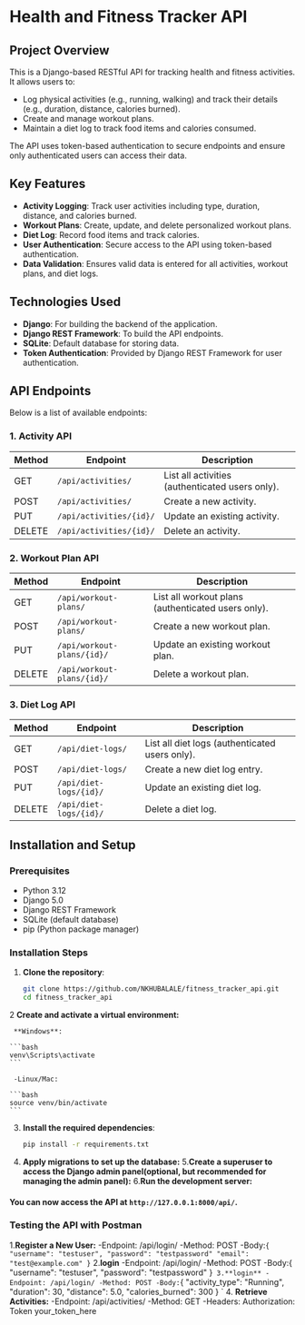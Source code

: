 # Health and Fitness Tracker API

## Project Overview
This is a Django-based RESTful API for tracking health and fitness activities. It allows users to:
- Log physical activities (e.g., running, walking) and track their details (e.g., duration, distance, calories burned).
- Create and manage workout plans.
- Maintain a diet log to track food items and calories consumed.

The API uses token-based authentication to secure endpoints and ensure only authenticated users can access their data.

## Key Features
- **Activity Logging**: Track user activities including type, duration, distance, and calories burned.
- **Workout Plans**: Create, update, and delete personalized workout plans.
- **Diet Log**: Record food items and track calories.
- **User Authentication**: Secure access to the API using token-based authentication.
- **Data Validation**: Ensures valid data is entered for all activities, workout plans, and diet logs.

## Technologies Used
- **Django**: For building the backend of the application.
- **Django REST Framework**: To build the API endpoints.
- **SQLite**: Default database for storing data.
- **Token Authentication**: Provided by Django REST Framework for user authentication.

## API Endpoints
Below is a list of available endpoints:

### 1. Activity API
| Method | Endpoint               | Description                                  |
|--------|------------------------|----------------------------------------------|
| GET    | `/api/activities/`      | List all activities (authenticated users only). |
| POST   | `/api/activities/`      | Create a new activity.                       |
| PUT    | `/api/activities/{id}/` | Update an existing activity.                 |
| DELETE | `/api/activities/{id}/` | Delete an activity.                          |

### 2. Workout Plan API
| Method | Endpoint                   | Description                                  |
|--------|----------------------------|----------------------------------------------|
| GET    | `/api/workout-plans/`       | List all workout plans (authenticated users only). |
| POST   | `/api/workout-plans/`       | Create a new workout plan.                   |
| PUT    | `/api/workout-plans/{id}/`  | Update an existing workout plan.             |
| DELETE | `/api/workout-plans/{id}/`  | Delete a workout plan.                       |

### 3. Diet Log API
| Method | Endpoint                | Description                                  |
|--------|-------------------------|----------------------------------------------|
| GET    | `/api/diet-logs/`        | List all diet logs (authenticated users only). |
| POST   | `/api/diet-logs/`        | Create a new diet log entry.                 |
| PUT    | `/api/diet-logs/{id}/`   | Update an existing diet log.                 |
| DELETE | `/api/diet-logs/{id}/`   | Delete a diet log.                           |

## Installation and Setup

### Prerequisites
- Python 3.12
- Django 5.0
- Django REST Framework
- SQLite (default database)
- pip (Python package manager)

### Installation Steps

1. **Clone the repository**:
   ```bash
   git clone https://github.com/NKHUBALALE/fitness_tracker_api.git
   cd fitness_tracker_api
   ```
2 **Create and activate a virtual environment:**

     **Windows**:

    ```bash
    venv\Scripts\activate 
    ```
    
     -Linux/Mac:

    ```bash
    source venv/bin/activate
    ```


3. **Install the required dependencies**:
    ```bash 
    pip install -r requirements.txt

4. **Apply migrations to set up the database:**
5.**Create a superuser to access the Django admin panel(optional, but recommended for managing the admin panel):**
6.**Run the development server:**

#### You can now access the API at `http://127.0.0.1:8000/api/`.

### Testing the API with Postman

1.**Register a New User:**
    -Endpoint: /api/login/
    -Method: POST
    -Body:`{
    "username": "testuser",
    "password": "testpassword"
    "email": "test@example.com"
}`
2.**login**
    -Endpoint: /api/login/
    -Method: POST
    -Body:{
            "username": "testuser",
            "password": "testpassword"
}`
3.**login**
    -Endpoint: /api/login/
    -Method: POST
    -Body:`{
            "activity_type": "Running",
            "duration": 30,
            "distance": 5.0,
            "calories_burned": 300
            }
            `
4. **Retrieve Activities:**
    -Endpoint: /api/activities/
    -Method: GET
    -Headers: Authorization: Token your_token_here